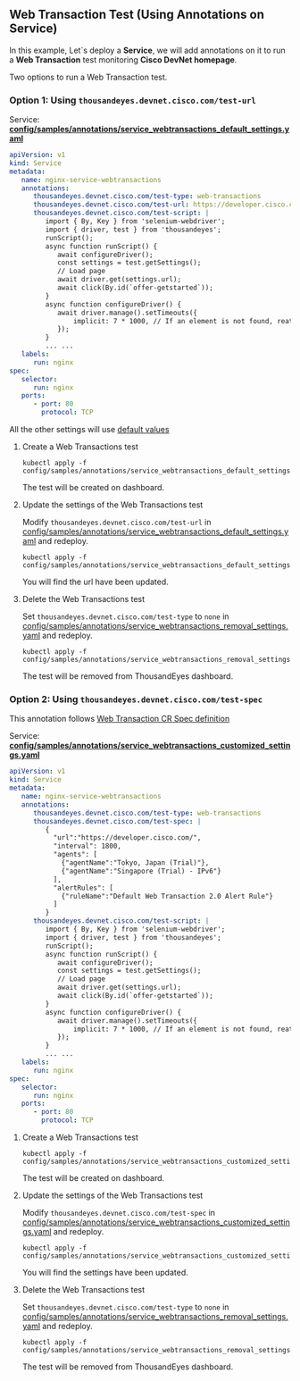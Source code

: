 ## Web Transaction Test (Using Annotations on Service)

In this example, Let`s deploy a **Service**, we will add annotations on it to run a **Web Transaction** test monitoring **Cisco DevNet homepage**.

Two options to run a Web Transaction test.

### Option 1: Using `thousandeyes.devnet.cisco.com/test-url`

Service: [**config/samples/annotations/service_webtransactions_default_settings.yaml**](../config/samples/annotations/service_webtransactions_default_settings.yaml)
```yaml
apiVersion: v1
kind: Service
metadata:
   name: nginx-service-webtransactions
   annotations:
      thousandeyes.devnet.cisco.com/test-type: web-transactions
      thousandeyes.devnet.cisco.com/test-url: https://developer.cisco.com/
      thousandeyes.devnet.cisco.com/test-script: |
         import { By, Key } from 'selenium-webdriver';
         import { driver, test } from 'thousandeyes';
         runScript();
         async function runScript() {
            await configureDriver();
            const settings = test.getSettings();
            // Load page
            await driver.get(settings.url);
            await click(By.id(`offer-getstarted`));
         }
         async function configureDriver() {
            await driver.manage().setTimeouts({
                implicit: 7 * 1000, // If an element is not found, reattempt for this many milliseconds
            });
         }
         ... ...
   labels:
      run: nginx
spec:
   selector:
      run: nginx
   ports:
      - port: 80
        protocol: TCP
```
All the other settings will use [default values](web_transaction_cr.md#the-test-settings-specified-in-spec-are-defined-below)

1. Create a Web Transactions test
   ```
   kubectl apply -f config/samples/annotations/service_webtransactions_default_settings.yaml
   ```
   The test will be created on dashboard.

2. Update the settings of the Web Transactions test

   Modify `thousandeyes.devnet.cisco.com/test-url` in [config/samples/annotations/service_webtransactions_default_settings.yaml](../config/samples/annotations/service_webtransactions_default_settings.yaml#L7) and redeploy.
   ```
   kubectl apply -f config/samples/annotations/service_webtransactions_default_settings.yaml
   ```
   You will find the url have been updated.

3. Delete the Web Transactions test

   Set `thousandeyes.devnet.cisco.com/test-type` to `none` in [config/samples/annotations/service_webtransactions_removal_settings.yaml](../config/samples/annotations/service_webtransactions_removal_settings.yaml#L6) and redeploy.
   ```
   kubectl apply -f config/samples/annotations/service_webtransactions_removal_settings.yaml
   ```
   The test will be removed from ThousandEyes dashboard.

### Option 2: Using `thousandeyes.devnet.cisco.com/test-spec`

This annotation follows [Web Transaction CR Spec definition](./web_transaction_cr.md#the-test-settings-specified-in-spec-are-defined-below)

Service: [**config/samples/annotations/service_webtransactions_customized_settings.yaml**](../config/samples/annotations/service_webtransactions_customized_settings.yaml)
```yaml
apiVersion: v1
kind: Service
metadata:
   name: nginx-service-webtransactions
   annotations:
      thousandeyes.devnet.cisco.com/test-type: web-transactions
      thousandeyes.devnet.cisco.com/test-spec: |
         {
           "url":"https://developer.cisco.com/",
           "interval": 1800,
           "agents": [
             {"agentName":"Tokyo, Japan (Trial)"},
             {"agentName":"Singapore (Trial) - IPv6"}
           ],
           "alertRules": [
             {"ruleName":"Default Web Transaction 2.0 Alert Rule"}
           ]
         }
      thousandeyes.devnet.cisco.com/test-script: |
         import { By, Key } from 'selenium-webdriver';
         import { driver, test } from 'thousandeyes';
         runScript();
         async function runScript() {
            await configureDriver();
            const settings = test.getSettings();
            // Load page
            await driver.get(settings.url);
            await click(By.id(`offer-getstarted`));
         }
         async function configureDriver() {
            await driver.manage().setTimeouts({
                implicit: 7 * 1000, // If an element is not found, reattempt for this many milliseconds
            });
         }
         ... ...
   labels:
      run: nginx
spec:
   selector:
      run: nginx
   ports:
      - port: 80
        protocol: TCP
```

1. Create a Web Transactions test
   ```
   kubectl apply -f config/samples/annotations/service_webtransactions_customized_settings.yaml
   ```
   The test will be created on dashboard.

2. Update the settings of the Web Transactions test

   Modify `thousandeyes.devnet.cisco.com/test-spec` in [config/samples/annotations/service_webtransactions_customized_settings.yaml](../config/samples/annotations/service_webtransactions_customized_settings.yaml#L7) and redeploy.
   ```
   kubectl apply -f config/samples/annotations/service_webtransactions_customized_settings.yaml
   ```
   You will find the settings have been updated.

3. Delete the Web Transactions test

   Set `thousandeyes.devnet.cisco.com/test-type` to `none` in [config/samples/annotations/service_webtransactions_removal_settings.yaml](../config/samples/annotations/service_webtransactions_removal_settings.yaml#L6) and redeploy.
   ```
   kubectl apply -f config/samples/annotations/service_webtransactions_removal_settings.yaml
   ```
   The test will be removed from ThousandEyes dashboard.





